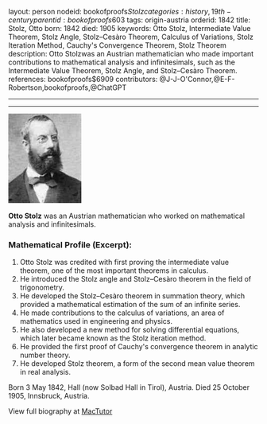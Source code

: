 layout: person
nodeid: bookofproofs$Stolz
categories: history,19th-century
parentid: bookofproofs$603
tags: origin-austria
orderid: 1842
title: Stolz, Otto
born: 1842
died: 1905
keywords: Otto Stolz, Intermediate Value Theorem, Stolz Angle, Stolz–Cesàro Theorem, Calculus of Variations, Stolz Iteration Method, Cauchy's Convergence Theorem, Stolz Theorem
description: Otto Stolzwas an Austrian mathematician who made important contributions to mathematical analysis and infinitesimals, such as the Intermediate Value Theorem, Stolz Angle, and Stolz–Cesàro Theorem.
references: bookofproofs$6909
contributors: @J-J-O'Connor,@E-F-Robertson,bookofproofs,@ChatGPT

---



---

![Stolz.jpg](https://github.com/bookofproofs/bookofproofs.github.io/blob/main/_sources/_assets/images/portraits/Stolz.jpg?raw=true)

**Otto Stolz**  was an Austrian mathematician who worked on mathematical analysis and infinitesimals.

### Mathematical Profile (Excerpt):
1. Otto Stolz was credited with first proving the intermediate value theorem, one of the most important theorems in calculus.
2. He introduced the Stolz angle and Stolz–Cesàro theorem in the field of trigonometry.
3. He developed the Stolz–Cesàro theorem in summation theory, which provided a mathematical estimation of the sum of an infinite series.
4. He made contributions to the calculus of variations, an area of mathematics used in engineering and physics.
5. He also developed a new method for solving differential equations, which later became known as the Stolz iteration method.
6. He provided the first proof of Cauchy's convergence theorem in analytic number theory.
7. He developed Stolz theorem, a form of the second mean value theorem in real analysis.

Born 3 May 1842, Hall (now Solbad Hall in Tirol), Austria. Died 25 October 1905, Innsbruck, Austria.

View full biography at [MacTutor](https://mathshistory.st-andrews.ac.uk/Biographies/Stolz/)
